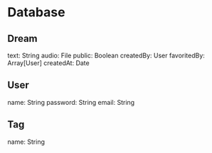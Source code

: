 Database
===

## Dream
  text: String
  audio: File
  public: Boolean
  createdBy: User
  favoritedBy: Array[User]
  createdAt: Date

## User
  name: String
  password: String
  email: String

## Tag
  name: String

